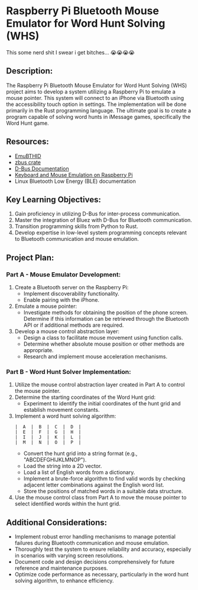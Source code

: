 # Raspberry Pi Bluetooth Mouse Emulator for Word Hunt Solving (WHS)

This some nerd shit I swear i get bitches... 😭😭😭😭

## Description:
The Raspberry Pi Bluetooth Mouse Emulator for Word Hunt Solving (WHS) project aims to develop a system utilizing a Raspberry Pi to emulate a mouse pointer. This system will connect to an iPhone via Bluetooth using the accessibility touch option in settings. The implementation will be done primarily in the Rust programming language. The ultimate goal is to create a program capable of solving word hunts in iMessage games, specifically the Word Hunt game.

## Resources:
- [EmuBTHID](https://github.com/Alkaid-Benetnash/EmuBTHID)
- [zbus crate](https://crates.io/crates/zbus)
- [D-Bus Documentation](https://www.freedesktop.org/wiki/Software/dbus/#index1h1)
- [Keyboard and Mouse Emulation on Raspberry Pi](https://github.com/thanhlev/keyboard_mouse_emulate_on_raspberry)
- Linux Bluetooth Low Energy (BLE) documentation

## Key Learning Objectives:
1. Gain proficiency in utilizing D-Bus for inter-process communication.
2. Master the integration of Bluez with D-Bus for Bluetooth communication.
3. Transition programming skills from Python to Rust.
4. Develop expertise in low-level system programming concepts relevant to Bluetooth communication and mouse emulation.

## Project Plan:

### Part A - Mouse Emulator Development:
1. Create a Bluetooth server on the Raspberry Pi:
    - Implement discoverability functionality.
    - Enable pairing with the iPhone.
2. Emulate a mouse pointer:
    - Investigate methods for obtaining the position of the phone screen. Determine if this information can be retrieved through the Bluetooth API or if additional methods are required.
3. Develop a mouse control abstraction layer:
    - Design a class to facilitate mouse movement using function calls.
    - Determine whether absolute mouse position or other methods are appropriate.
    - Research and implement mouse acceleration mechanisms.

### Part B - Word Hunt Solver Implementation:
1. Utilize the mouse control abstraction layer created in Part A to control the mouse pointer.
2. Determine the starting coordinates of the Word Hunt grid:
    - Experiment to identify the initial coordinates of the hunt grid and establish movement constants.
3. Implement a word hunt solving algorithm:
    ```
    |  A  |  B  |  C  |  D  |
	|  E  |  F  |  G  |  H  |
	|  I  |  J  |  K  |  L  |
	|  M  |  N  |  O  |  P  |
    ```
    - Convert the hunt grid into a string format (e.g., "ABCDEFGHIJKLMNOP").
    - Load the string into a 2D vector.
    - Load a list of English words from a dictionary.
    - Implement a brute-force algorithm to find valid words by checking adjacent letter combinations against the English word list.
    - Store the positions of matched words in a suitable data structure.
4. Use the mouse control class from Part A to move the mouse pointer to select identified words within the hunt grid.

## Additional Considerations:
- Implement robust error handling mechanisms to manage potential failures during Bluetooth communication and mouse emulation.
- Thoroughly test the system to ensure reliability and accuracy, especially in scenarios with varying screen resolutions.
- Document code and design decisions comprehensively for future reference and maintenance purposes.
- Optimize code performance as necessary, particularly in the word hunt solving algorithm, to enhance efficiency.


